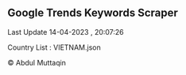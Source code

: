 

## Google Trends Keywords Scraper 
 
Last Update 14-04-2023 , 20:07:26

Country List :
VIETNAM.json



© Abdul Muttaqin 
